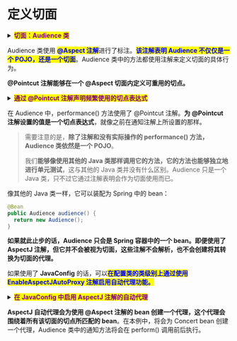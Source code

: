# 定义切面

<details>

<summary><mark style="color:purple;"><strong>切面：Audience 类</strong></mark></summary>

```java
package concert;

import org.aspect.lang.annotation.AfterReturning;
import org.aspect.lang.annotation.AfterThrowing;
import org.aspect.lang.annotation.Aspect;
import org.aspect.lang.annotation.Before;

@Aspect
public class Audience {

  @Before("execution(** concert.Performance.perform(..))")
  public void silenceCellPhones() {
    System.out.println("Silencing cell phones");
  }
  
  @Before("execution(** concert.Performance.perform(..))")
  public void takeSeats() {
    System.out.println("Taking seats");
  }
  
  @AfterReturning("execution(** concert.Performance.perform(..))")
  public void applause() {
    System.out.println("CLAP CLAP CLAP!!!");
  }
  
  @AfterThrowing("execution(** concert.Performance.perform(..))")
  public void demandRefund() {
    System.out.println("Demanding a refund");
  }
}
```

</details>

Audience 类使用 <mark style="color:blue;">**@Aspect 注解**</mark>进行了标注。<mark style="color:blue;">**该注解表明 Audience 不仅仅是一个 POJO，还是一个切面**</mark>。Audience 类中的方法都使用注解来定义切面的具体行为。

**@Pointcut 注解能够在一个 @Aspect 切面内定义可重用的切点。**

<details>

<summary><mark style="color:purple;"><strong>通过 @Pointcut 注解声明频繁使用的切点表达式</strong></mark></summary>

```java
package concert;

import org.aspect.lang.annotation.AfterReturning;
import org.aspect.lang.annotation.AfterThrowing;
import org.aspect.lang.annotation.Aspect;
import org.aspect.lang.annotation.Before;
import org.aspect.lang.annotation.Pointcut;

@Aspect
public class Audience {

  @Pointcut("execution(** concert.Performance.perform(..))")
  public void performce() { }

  @Before("performce()")
  public void silenceCellPhones() {
    System.out.println("Silencing cell phones");
  }
  
  @Before("performce()")
  public void takeSeats() {
    System.out.println("Taking seats");
  }
  
  @AfterReturning("performce()")
  public void applause() {
    System.out.println("CLAP CLAP CLAP!!!");
  }
  
  @AfterThrowing("performce()")
  public void demandRefund() {
    System.out.println("Demanding a refund");
  }
}
```

</details>

在 Audience 中，performance() 方法使用了 @Pointcut 注解。**为 @Pointcut 注解设置的值是一个切点表达式**，就像之前在通知注解上所设置的那样。

> 需要注意的是，**除了注解和没有实际操作的 performance() 方法，Audience 类依然是一个 POJO**。
>
> 我们**能够像使用其他的 Java 类那样调用它的方法，它的方法也能够独立地进行单元测试**，这与其他的 Java 类并没有什么区别。Audience 只是一个 Java 类，只不过它通过注解表明会作为切面使用而已。

像其他的 Java 类一样，它可以装配为 Spring 中的 bean：

```java
@Bean
public Audience audience() {
  return new Audience();
}
```

**如果就此止步的话，Audience 只会是 Spring 容器中的一个 bean。即便使用了 AspectJ 注解，但它并不会被视为切面，这些注解不会解析，也不会创建将其转换为切面的代理。**

如果使用了 **JavaConfig** 的话，可以<mark style="color:blue;">**在配置类的类级别上通过使用 EnableAspectJAutoProxy 注解启用自动代理功能。**</mark>

<details>

<summary><mark style="color:purple;"><strong>在 JavaConfig 中启用 AspectJ 注解的自动代理</strong></mark></summary>

```java
package concert;

import org.springframework.context.annotation.Bean;
import org.springframework.context.annotation.Component;
import org.springframework.context.annotation.Configuration;
import org.springframework.context.annotation.EnableAspectJAutoProxy;

@Configuration
@EnableAspectJAutoProxy
public class ConcertConfig {

  @Bean
  public Audience audience() {
    return new Audience();
  }
}
```

</details>

**AspectJ 自动代理会为使用 @Aspect 注解的 bean 创建一个代理，这个代理会围绕着所有该切面的切点所匹配的 bean**。在本例中，将会为 Concert bean 创建一个代理，Audience 类中的通知方法将会在 perform() 调用前后执行。
